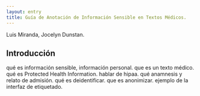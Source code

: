 ```yaml
---
layout: entry
title: Guía de Anotación de Información Sensible en Textos Médicos.
---
```


Luis Miranda, Jocelyn Dunstan.


## Introducción

qué es información sensible, información personal. que es un texto médico.
qué es Protected Health Information. hablar de hipaa.
qué anamnesis y relato de admisión.
qué es deidentificar. que es  anonimizar.
ejemplo de la interfaz de etiquetado.


  
